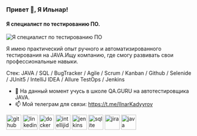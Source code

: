  ### Привет 👋, Я Ильнар!
#### Я специалист по тестированию ПО.
![Я специалист по тестированию ПО]([https://github.com/Ilnartest/Ilnartest/blob/main/QA-banner.jpg])

Я имею практический опыт ручного и автоматизированного тестирования на JAVA.Ищу компанию, где смогу развивать свои профессиональные навыки.

Стек: JAVA / SQL / BugTracker / Agile / Scrum / Kanban / Github / Selenide / JUnit5 / IntelliJ IDEA / Allure TestOps / Jenkins

- 🌱 На данный момент учусь в школе QA.GURU на автотестировщика JAVA.
- 📫 Мой телеграм для связи: https://t.me/IlnarKadyyrov 


[<img src='https://cdn.jsdelivr.net/npm/simple-icons@3.0.1/icons/github.svg' alt='github' height='40'>](https://github.com/https://github.com/Ilnartest)  [<img src='https://cdn.jsdelivr.net/npm/simple-icons@3.0.1/icons/linkedin.svg' alt='linkedin' height='40'>](https://www.linkedin.com/in/https://www.linkedin.com/in/ilnarkadyyrov/)  [<img src='https://cdn.jsdelivr.net/npm/simple-icons@3.0.1/icons/docker.svg' alt='docker' height='40'>](https://www.docker.com/)  [<img src='https://cdn.jsdelivr.net/npm/simple-icons@3.0.1/icons/intellijidea.svg' alt='intellijidea' height='40'>](https://www.jetbrains.com/ru-ru/idea/)  [<img src='https://cdn.jsdelivr.net/npm/simple-icons@3.0.1/icons/jenkins.svg' alt='jenkins' height='40'>](https://www.jenkins.io/)   [<img src='https://cdn.jsdelivr.net/npm/simple-icons@3.0.1/icons/sqlite.svg' alt='sqlite' height='40'>](https://www.sqlite.org/index.html)   [<img src='https://cdn.jsdelivr.net/npm/simple-icons@3.0.1/icons/jira.svg' alt='jira' height='40'>](https://www.atlassian.com/ru/software/jira)  [<img src='https://cdn.jsdelivr.net/npm/simple-icons@3.0.1/icons/java.svg' alt='java' height='40'>](https://www.java.com/ru/)  










